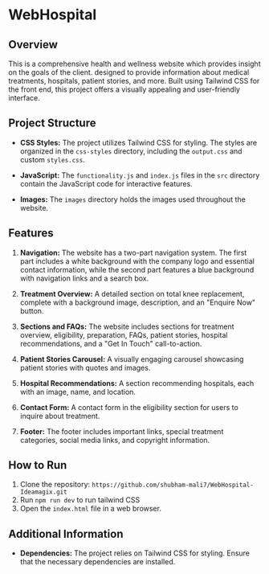 # WebHospital

## Overview

This is a comprehensive health and wellness website which provides insight on the goals of the client. designed to provide information about medical treatments, hospitals, patient stories, and more. Built using Tailwind CSS for the front end, this project offers a visually appealing and user-friendly interface.

## Project Structure

- **CSS Styles:** The project utilizes Tailwind CSS for styling. The styles are organized in the `css-styles` directory, including the `output.css` and custom `styles.css`.

- **JavaScript:** The `functionality.js` and `index.js` files in the `src` directory contain the JavaScript code for interactive features.

- **Images:** The `images` directory holds the images used throughout the website.

## Features

1. **Navigation:** The website has a two-part navigation system. The first part includes a white background with the company logo and essential contact information, while the second part features a blue background with navigation links and a search box.

2. **Treatment Overview:** A detailed section on total knee replacement, complete with a background image, description, and an "Enquire Now" button.

3. **Sections and FAQs:** The website includes sections for treatment overview, eligibility, preparation, FAQs, patient stories, hospital recommendations, and a "Get In Touch" call-to-action.

4. **Patient Stories Carousel:** A visually engaging carousel showcasing patient stories with quotes and images.

5. **Hospital Recommendations:** A section recommending hospitals, each with an image, name, and location.

6. **Contact Form:** A contact form in the eligibility section for users to inquire about treatment.

7. **Footer:** The footer includes important links, special treatment categories, social media links, and copyright information.

## How to Run

1. Clone the repository: `https://github.com/shubham-mali7/WebHospital-Ideamagix.git`
2. Run `npm run dev` to run tailwind CSS
3. Open the `index.html` file in a web browser.

## Additional Information

- **Dependencies:** The project relies on Tailwind CSS for styling. Ensure that the necessary dependencies are installed.

